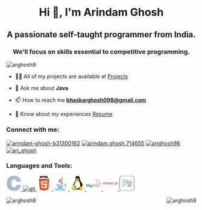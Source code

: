 <h1 align="center">Hi 👋, I'm Arindam Ghosh </h1>
<h2 align="center"> A passionate self-taught programmer from India.</h2>
<h3 align="center">We'll focus on skills essential to competitive programming.</h3>

<p align="left"> <img src="https://komarev.com/ghpvc/?username=arghosh9&label=Profile%20views&color=0e75b6&style=flat" alt="arghosh9" /> </p>

- 👨‍💻 All of my projects are available at [Projects](https://github.com/arghosh9?tab=repositories)

- 💬 Ask me about **Java**

- 📫 How to reach me **bhaskarghosh098@gmail.com**

- 📄 Know about my experiences [Resume](https://drive.google.com/file/d/1s418oGUYfOy7uInmWm4f2376Bi-Tebnn/view?usp=sharing)

<h3 align="left">Connect with me:</h3>
<p align="left">
<a href="https://linkedin.com/in/arindam-ghosh-b31300162" target="blank"><img align="center" src="https://cdn.jsdelivr.net/npm/simple-icons@3.0.1/icons/linkedin.svg" alt="arindam-ghosh-b31300162" height="30" width="40" /></a>
<a href="https://fb.com/arindam.ghosh.714655" target="blank"><img align="center" src="https://cdn.jsdelivr.net/npm/simple-icons@3.0.1/icons/facebook.svg" alt="arindam.ghosh.714655" height="30" width="40" /></a>
<a href="https://www.hackerrank.com/arighosh98" target="blank"><img align="center" src="https://cdn.jsdelivr.net/npm/simple-icons@3.0.1/icons/hackerrank.svg" alt="arighosh98" height="30" width="40" /></a>
<a href="https://www.leetcode.com/ari_ghosh" target="blank"><img align="center" src="https://cdn.jsdelivr.net/npm/simple-icons@3.0.1/icons/leetcode.svg" alt="ari_ghosh" height="30" width="40" /></a>
</p>

<h3 align="left">Languages and Tools:</h3>
<p align="left"> <a href="https://www.cprogramming.com/" target="_blank"> <img src="https://raw.githubusercontent.com/devicons/devicon/master/icons/c/c-original.svg" alt="c" width="40" height="40"/> </a> <a href="https://git-scm.com/" target="_blank"> <img src="https://www.vectorlogo.zone/logos/git-scm/git-scm-icon.svg" alt="git" width="40" height="40"/> </a> <a href="https://www.w3.org/html/" target="_blank"> <img src="https://raw.githubusercontent.com/devicons/devicon/master/icons/html5/html5-original-wordmark.svg" alt="html5" width="40" height="40"/> </a> <a href="https://www.java.com" target="_blank"> <img src="https://raw.githubusercontent.com/devicons/devicon/master/icons/java/java-original.svg" alt="java" width="40" height="40"/> </a> <a href="https://www.linux.org/" target="_blank"> <img src="https://raw.githubusercontent.com/devicons/devicon/master/icons/linux/linux-original.svg" alt="linux" width="40" height="40"/> </a> <a href="https://www.mysql.com/" target="_blank"> <img src="https://raw.githubusercontent.com/devicons/devicon/master/icons/mysql/mysql-original-wordmark.svg" alt="mysql" width="40" height="40"/> </a> <a href="https://www.oracle.com/" target="_blank"> <img src="https://raw.githubusercontent.com/devicons/devicon/master/icons/oracle/oracle-original.svg" alt="oracle" width="40" height="40"/> </a> <a href="https://www.photoshop.com/en" target="_blank"> <img src="https://raw.githubusercontent.com/devicons/devicon/master/icons/photoshop/photoshop-line.svg" alt="photoshop" width="40" height="40"/> </a> </p>

<p><img align="left" src="https://github-readme-stats.vercel.app/api/top-langs?username=arghosh9&show_icons=true&locale=en&layout=compact" alt="arghosh9" /></p>


<p>&nbsp;<img align="right" src="https://github-readme-stats.vercel.app/api?username=arghosh9&show_icons=true&locale=en" alt="arghosh9" /></p>
